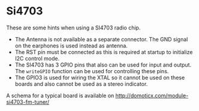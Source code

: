 # Si4703

These are some hints when using a SI4703 radio chip.

* The Antenna is not available as a separate connector.
  The GND signal on the earphones is used instead as antenna.
* The RST pin must be connected as this is required at startup to initialize I2C control mode.
* The SI4703 has 3 GPIO pins that also can be used for input and output.
  The `writeGPIO` function can be used for controlling these pins.
* The GPIO3 is used for wiring the XTAL so it cannot be used on these boards
  and also cannot be used as a stereo indicator.

A schema for a typical board is available on <http://domoticx.com/module-si4703-fm-tuner/>

